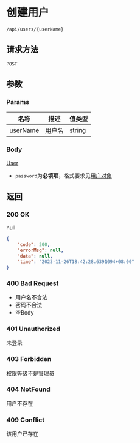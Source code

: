 # 创建用户

`/api/users/{userName}`

## 请求方法

`POST`

## 参数

### Params

| 名称     | 描述   | 值类型 |
| -------- | ------ | ------ |
| userName | 用户名 | string |

### Body

[User](../../struct/user)

- `password`为**必填项**，格式要求见[用户对象](../../../guide/user/userObj#密码)

## 返回

### 200 OK

null

```json
{
    "code": 200,
    "errorMsg": null,
    "data": null,
    "time": "2023-11-26T18:42:28.6391094+08:00"
}
```

### 400 Bad Request

- 用户名不合法
- 密码不合法
- 空Body

### 401 Unauthorized

未登录

### 403 Forbidden

权限等级不是[管理员](../../../guide/user/userObj)

### 404 NotFound

用户不存在

### 409 Conflict

该用户已存在
